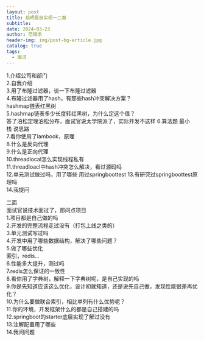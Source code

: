 ```yaml
---
layout: post
title: 启明星辰实现一二面
subtitle: 
date: 2024-03-23
author: 范锦添
header-img: img/post-bg-article.jpg
catalog: true
tags:
  - 面试
---
```

1.介绍公司和部门  
2.自我介绍  
3.用了布隆过滤器，谈一下布隆过滤器  
4.布隆过滤器用了hash，有那些hash冲突解决方案？  
hashmap链表红黑树  
5.hashmap链表多少长度转红黑树，为什么定这个值？  
答了泊松定理泊松分布，面试官说太学院派了，实际开发不这样 
6.算法题 最小栈 说思路  
7.看你使用了lambook，原理  
8.什么是反向代理  
9.什么是正向代理  
10.threadlocal怎么实现线程私有  
11.threadloacl中hash冲突怎么解决，看过源码吗  
12.单元测试做过吗，用了哪些
用过springboottest
13.有研究过springboottest原理吗  
14.我提问  
  
二面  
面试官说技术面过了，那问点项目  
1.项目都是自己做的吗  
2.开发的完整流程走过没有（打包上线之类的）  
3.单元测试写过吗  
4.开发中用了哪些数据结构，解决了哪些问题？  
5.做了哪些优化  
索引，redis…  
6.性能多大提升，测过吗  
7.redis怎么保证的一致性  
8.看你用了字典树，解释一下字典树呢，是自己实现的吗  
9.你是先知道应该这么优化，设计初就知道，还是说先自己做，发现性能很差再优化？  
10.为什么要做联合索引，相比单列有什么优势呢？  
11.你的环境，开发框架什么的都是自己搭建的吗  
12.springboot的starter底层实现了解过没有  
13.注解配置用了哪些  
14.我问问题  





